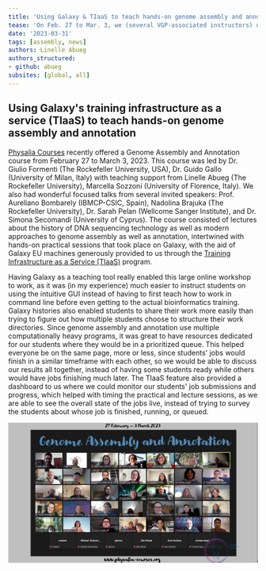 ```yaml
---
title: 'Using Galaxy & TIaaS to teach hands-on genome assembly and annotation'
tease: 'On Feb. 27 to Mar. 3, we (several VGP-associated instructors) used the UseGalaxy EU infrastructure to aid in teaching an online Physalia course of 40+ students how to assemble and annotate their own genome from their browser.'
date: '2023-03-31'
tags: [assembly, news]
authors: Linelle Abueg
authors_structured:
- github: abueg
subsites: [global, all]
---
```


## Using Galaxy's training infrastructure as a service (TIaaS) to teach hands-on genome assembly and annotation

[Physalia Courses](https://www.physalia-courses.org/courses-workshops/course20/) recently offered a Genome Assembly and Annotation course from February 27 to March 3, 2023. This course was led by Dr. Giulio Formenti (The Rockefeller University, USA), Dr. Guido Gallo (University of Milan, Italy) with teaching support from Linelle Abueg (The Rockefeller University), Marcella Sozzoni (University of Florence, Italy). We also had wonderful focused talks from several invited speakers: Prof. Aureliano Bombarely (IBMCP-CSIC, Spain), Nadolina Brajuka (The Rockefeller University), Dr. Sarah Pelan (Wellcome Sanger Institute), and Dr. Simona Secomandi (University of Cyprus). The course consisted of lectures about the history of DNA sequencing technology as well as modern approaches to genome assembly as well as annotation, intertwined with hands-on practical sessions that took place on Galaxy, with the aid of Galaxy EU machines generously provided to us through the [Training Infrastructure as a Service (TIaaS)](https://galaxyproject.eu/tiaas.html) program. 

Having Galaxy as a teaching tool really enabled this large online workshop to work, as it was (in my experience) much easier to instruct students on using the intuitive GUI instead of having to first teach how to work in command line before even getting to the actual bioinformatics training. Galaxy histories also enabled students to share their work more easily than trying to figure out how multiple students choose to structure their work directories. Since genome assembly and annotation use multiple computationally heavy programs, it was great to have resources dedicated for our students where they would be in a prioritized queue. This helped everyone be on the same page, more or less, since students' jobs would finish in a similar timeframe with each other, so we would be able to discuss our results all together, instead of having some students ready while others would have jobs finishing much later. The TIaaS feature also provided a dashboard to us where we could monitor our students' job submissions and progress, which helped with timing the practical and lecture sessions, as we are able to see the overall state of the jobs live, instead of trying to survey the students about whose job is finished, running, or queued.

![Physalia course photo 2023](./physalia_2023_grouppic.jpg)